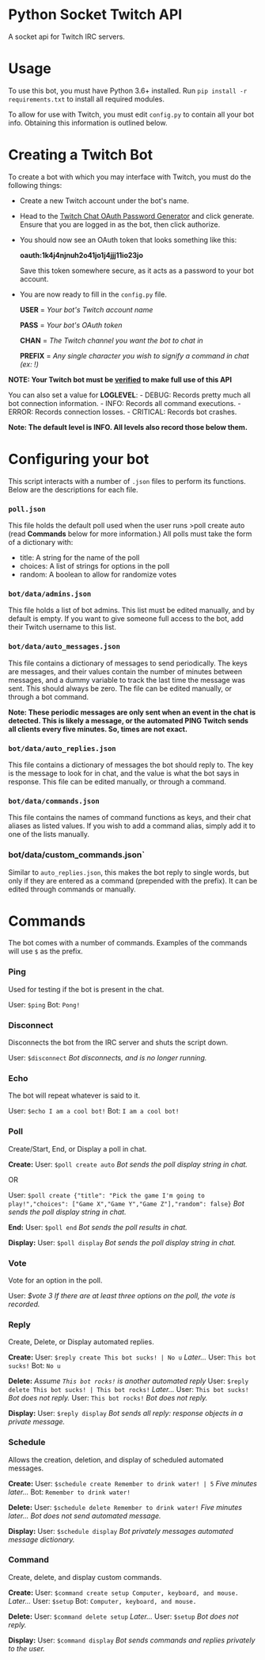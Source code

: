# Python Socket Twitch API
A socket api for Twitch IRC servers.

# Usage
To use this bot, you must have Python 3.6+ installed. Run `pip install -r requirements.txt` to install all required modules.

To allow for use with Twitch, you must edit `config.py` to contain all your bot info. Obtaining this information is outlined below.

# Creating a Twitch Bot
To create a bot with which you may interface with Twitch, you must do the following things:

- Create a new Twitch account under the bot's name.
- Head to the [Twitch Chat OAuth Password Generator](twitchapps.com/tmi) and click generate. Ensure that you are logged in as the bot, then click authorize.
- You should now see an OAuth token that looks something like this:

   __oauth:1k4j4njnuh2o41jo1j4jjj11io23jo__

   Save this token somewhere secure, as it acts as a password to your bot account.

- You are now ready to fill in the `config.py` file.

   __USER__ = *Your bot's Twitch account name*

   __PASS__ = *Your bot's OAuth token*

   __CHAN__ = *The Twitch channel you want the bot to chat in*

   __PREFIX__ = *Any single character you wish to signify a command in chat (ex: !)*

__NOTE: Your Twitch bot must be [verified](https://dev.twitch.tv/limit-increase) to make full use of this API__

   You can also set a value for __LOGLEVEL__:
      - DEBUG: Records pretty much all bot connection information.
      - INFO: Records all command executions.
      - ERROR: Records connection losses.
      - CRITICAL: Records bot crashes.

   __Note: The default level is INFO. All levels also record those below them.__

# Configuring your bot
This script interacts with a number of `.json` files to perform its functions. Below are the descriptions for each file.

### `poll.json`
This file holds the default poll used when the user runs >poll create auto (read **Commands** below for more information.)
All polls must take the form of a dictionary with:
   - title: A string for the name of the poll
   - choices: A list of strings for options in the poll
   - random: A boolean to allow for randomize votes

### `bot/data/admins.json`
This file holds a list of bot admins. This list must be edited manually, and by default is empty.
If you want to give someone full access to the bot, add their Twitch username to this list.

### `bot/data/auto_messages.json`
This file contains a dictionary of messages to send periodically. The keys are messages, and their values contain the number of minutes between messages, and a dummy variable to track the last time the message was sent. This should always be zero.
The file can be edited manually, or through a bot command.

__Note: These periodic messages are only sent when an event in the chat is detected. This is likely a message, or the automated PING Twitch sends all clients every five minutes. So, times are not exact.__

### `bot/data/auto_replies.json`
This file contains a dictionary of messages the bot should reply to.
The key is the message to look for in chat, and the value is what the bot says in response.
This file can be edited manually, or through a command.

### `bot/data/commands.json`
This file contains the names of command functions as keys, and their chat aliases as listed values.
If you wish to add a command alias, simply add it to one of the lists manually.

### bot/data/custom_commands.json`
Similar to `auto_replies.json`, this makes the bot reply to single words, but only if they are entered as a command (prepended with the prefix).
It can be edited through commands or manually.

# Commands
The bot comes with a number of commands.
Examples of the commands will use `$` as the prefix.

### Ping
Used for testing if the bot is present in the chat.

User: `$ping`
Bot: `Pong!`

### Disconnect
Disconnects the bot from the IRC server and shuts the script down.

User: `$disconnect`
*Bot disconnects, and is no longer running.*

### Echo
The bot will repeat whatever is said to it.

User: `$echo I am a cool bot!`
Bot: `I am a cool bot!`

### Poll
Create/Start, End, or Display a poll in chat.

__Create:__
User: `$poll create auto`
*Bot sends the poll display string in chat.*

OR

User: `$poll create {"title": "Pick the game I'm going to play!","choices": ["Game X","Game Y","Game Z"],"random": false}`
*Bot sends the poll display string in chat.*

__End:__
User: `$poll end`
*Bot sends the poll results in chat.*

__Display:__
User: `$poll display`
*Bot sends the poll display string in chat.*

### Vote
Vote for an option in the poll.

User: *$vote 3*
*If there are at least three options on the poll, the vote is recorded.*

### Reply
Create, Delete, or Display automated replies.

__Create:__
User: `$reply create This bot sucks! | No u`
*Later...*
User: `This bot sucks!`
Bot: `No u`

__Delete:__
*Assume `This bot rocks!` is another automated reply*
User: `$reply delete This bot sucks! | This bot rocks!`
*Later...*
User: `This bot sucks!`
*Bot does not reply.*
User: `This bot rocks!`
*Bot does not reply.*

__Display:__
User: `$reply display`
*Bot sends all reply: response objects in a private message.*

### Schedule
Allows the creation, deletion, and display of scheduled automated messages.

__Create:__
User: `$schedule create Remember to drink water! | 5`
*Five minutes later...*
Bot: `Remember to drink water!`

__Delete:__
User: `$schedule delete Remember to drink water!`
*Five minutes later...*
*Bot does not send automated message.*

__Display:__
User: `$schedule display`
*Bot privately messages automated message dictionary.*

### Command
Create, delete, and display custom commands.

__Create:__
User: `$command create setup Computer, keyboard, and mouse.`
*Later...*
User: `$setup`
Bot: `Computer, keyboard, and mouse.`

__Delete:__
User: `$command delete setup`
*Later...*
User: `$setup`
*Bot does not reply.*

__Display:__
User: `$command display`
*Bot sends commands and replies privately to the user.*